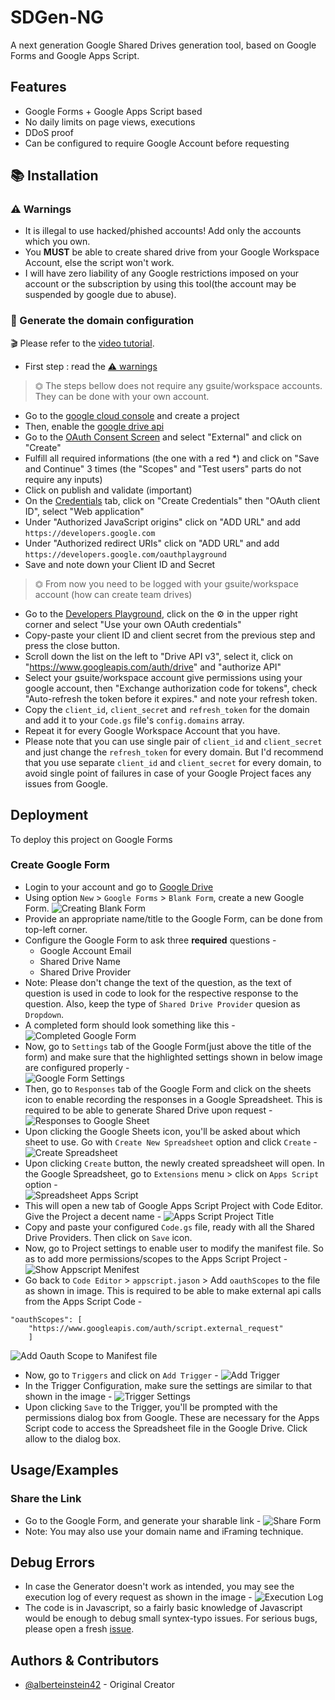 
# SDGen-NG

A next generation Google Shared Drives generation tool, based on Google Forms and Google Apps Script.


## Features

- Google Forms + Google Apps Script based
- No daily limits on page views, executions
- DDoS proof
- Can be configured to require Google Account before requesting


## 📚 Installation

### ⚠️ Warnings
- It is illegal to use hacked/phished accounts! Add only the accounts which you own.
- You **MUST** be able to create shared drive from your Google Workspace Account, else the script won't work.
- I will have zero liability of any Google restrictions imposed on your account or the subscription by using this tool(the account may be suspended by google due to abuse).

### 📙 Generate the domain configuration
🎬 Please refer to the [video tutorial](https://drive.google.com/file/d/1mn6Hq_tON6ek0u36bWtq0IhOEO6Hfw3v).

- First step : read the [⚠️ warnings](https://github.com/MsGsuite/MsGsuite#%EF%B8%8F-warnings)
> ⏣ The steps bellow does not require any gsuite/workspace accounts. They can be done with your own account.


- Go to the [google cloud console](https://console.developers.google.com/apis/credentials) and create a project  
- Then, enable the [google drive api](https://console.developers.google.com/apis/library/drive.googleapis.com?q=drive)
- Go to the [OAuth Consent Screen](https://console.cloud.google.com/apis/credentials/consent) and select "External" and click on "Create"
- Fulfill all required informations (the one with a red *) and click on "Save and Continue" 3 times (the "Scopes" and "Test users" parts do not require any inputs) 
- Click on publish and validate (important)
- On the [Credentials](https://console.cloud.google.com/apis/credentials) tab, click on "Create Credentials" then "OAuth client ID", select "Web application"
- Under "Authorized JavaScript origins" click on "ADD URL" and add `https://developers.google.com` 
- Under "Authorized redirect URIs" click on "ADD URL" and add `https://developers.google.com/oauthplayground`
- Save and note down your Client ID and Secret
> ⏣ From now you need to be logged with your gsuite/workspace account (how can create team drives)
- Go to the [Developers Playground](https://developers.google.com/oauthplayground), click on the ⚙️ in the upper right corner and select "Use your own OAuth credentials" 
- Copy-paste your client ID and client secret from the previous step and press the close button.
- Scroll down the list on the left to "Drive API v3", select it, click on "https://www.googleapis.com/auth/drive" and "authorize API"
- Select your gsuite/workspace account give permissions using your google account, then "Exchange authorization code for tokens", check "Auto-refresh the token before it expires." and note your refresh token.
- Copy the `client_id`, `client_secret` and `refresh_token` for the domain and add it to your `Code.gs` file's `config.domains` array.
- Repeat it for every Google Workspace Account that you have.
- Please note that you can use single pair of `client_id` and `client_secret` and just change the `refresh_token` for every domain. But I'd recommend that you use separate `client_id` and `client_secret` for every domain, to avoid single point of failures in case of your Google Project faces any issues from Google.


## Deployment

To deploy this project on Google Forms

### Create Google Form
- Login to your account and go to [Google Drive](https://drive.google.com/drive)
- Using option `New` > `Google Forms` > `Blank Form`, create a new Google Form.
![Creating Blank Form](https://github.com/alberteinstein42/SDGen-NG/blob/main/documentation/images/create-google-form.jpg?raw=true)
- Provide an appropriate name/title to the Google Form, can be done from top-left corner.
- Configure the Google Form to ask three **required** questions -
  - Google Account Email
  - Shared Drive Name
  - Shared Drive Provider  
- Note: Please don't change the text of the question, as the text of question is used in code to look for the respective response to the question. Also, keep the type of `Shared Drive Provider` quesion as `Dropdown`.
- A completed form should look something like this -
![Completed Google Form](https://github.com/alberteinstein42/SDGen-NG/blob/main/documentation/images/sample-google-form.jpg?raw=true)
- Now, go to `Settings` tab of the Google Form(just above the title of the form) and make sure that the highlighted settings shown in below image are configured properly - <br/>
![Google Form Settings](https://github.com/alberteinstein42/SDGen-NG/blob/main/documentation/images/google-form-setting.png?raw=true)
- Then, go to `Responses` tab of the Google Form and click on the sheets icon to enable recording the responses in a Google Spreadsheet. This is required to be able to generate Shared Drive upon request -
![Responses to Google Sheet](https://github.com/alberteinstein42/SDGen-NG/blob/main/documentation/images/responses-sheet.png?raw=true)
- Upon clicking the Google Sheets icon, you'll be asked about which sheet to use. Go with `Create New Spreadsheet` option and click `Create` -
![Create Spreadsheet](https://github.com/alberteinstein42/SDGen-NG/blob/main/documentation/images/create-spreadsheet.png?raw=true)
- Upon clicking `Create` button, the newly created spreadsheet will open. In the Google Spreadsheet, go to `Extensions` menu > click on `Apps Script` option - <br />
![Spreadsheet Apps Script](https://github.com/alberteinstein42/SDGen-NG/blob/main/documentation/images/spreadsheet-apps-script.png?raw=true)
- This will open a new tab of Google Apps Script Project with Code Editor. Give the Project a decent name - 
![Apps Script Project Title](https://github.com/alberteinstein42/SDGen-NG/blob/main/documentation/images/apps-script-title.png?raw=true)
- Copy and paste your configured `Code.gs` file, ready with all the Shared Drive Providers. Then click on `Save` icon.
- Now, go to Project settings to enable user to modify the manifest file. So as to add more permissions/scopes to the Apps Script Project - 
![Show Appscript Menifest](https://github.com/alberteinstein42/SDGen-NG/blob/main/documentation/images/show-appscript-manifest.png?raw=true)
- Go back to `Code Editor` > `appscript.jason` > Add `oauthScopes` to the file as shown in image. This is required to be able to make external api calls from the Apps Script Code -
```
"oauthScopes": [ 
    "https://www.googleapis.com/auth/script.external_request" 
    ]
```
![Add Oauth Scope to Manifest file](https://github.com/alberteinstein42/SDGen-NG/blob/main/documentation/images/add-oauthscope-manifest.png?raw=true) 
- Now, go to `Triggers` and click on `Add Trigger` - 
![Add Trigger](https://github.com/alberteinstein42/SDGen-NG/blob/main/documentation/images/add-trigger.png?raw=true)
- In the Trigger Configuration, make sure the settings are similar to that shown in the image - 
![Trigger Settings](https://github.com/alberteinstein42/SDGen-NG/blob/main/documentation/images/trigger-settings.png?raw=true)
- Upon clicking `Save` to the Trigger, you'll be prompted with the permissions dialog box from Google. These are necessary for the Apps Script code to access the Spreadsheet file in the Google Drive. Click allow to the dialog box.
## Usage/Examples

### Share the Link
- Go to the Google Form, and generate your sharable link - 
![Share Form](https://github.com/alberteinstein42/SDGen-NG/blob/main/documentation/images/share-form-link.png?raw=true)
- Note: You may also use your domain name and iFraming technique.


## Debug Errors

- In case the Generator doesn't work as intended, you may see the execution log of every request as shown in the image - 
![Execution Log](https://github.com/alberteinstein42/SDGen-NG/blob/main/documentation/images/execution-log.png?raw=true)
- The code is in Javascript, so a fairly basic knowledge of Javascript would be enough to debug small syntex-typo issues. For serious bugs, please open a fresh [issue](https://github.com/alberteinstein42/SDGen-NG/issues). 


## Authors & Contributors

- [@alberteinstein42](https://github.com/alberteinstein42) - Original Creator
